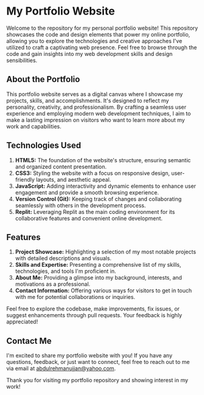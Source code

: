 # My Portfolio Website

Welcome to the repository for my personal portfolio website! This repository showcases the code and design elements that power my online portfolio, allowing you to explore the technologies and creative approaches I've utilized to craft a captivating web presence. Feel free to browse through the code and gain insights into my web development skills and design sensibilities.

## About the Portfolio

This portfolio website serves as a digital canvas where I showcase my projects, skills, and accomplishments. It's designed to reflect my personality, creativity, and professionalism. By crafting a seamless user experience and employing modern web development techniques, I aim to make a lasting impression on visitors who want to learn more about my work and capabilities.

## Technologies Used

1. **HTML5:** The foundation of the website's structure, ensuring semantic and organized content presentation.
2. **CSS3:** Styling the website with a focus on responsive design, user-friendly layouts, and aesthetic appeal.
3. **JavaScript:** Adding interactivity and dynamic elements to enhance user engagement and provide a smooth browsing experience.
4. **Version Control (Git):** Keeping track of changes and collaborating seamlessly with others in the development process.
5. **Replit:** Leveraging Replit as the main coding environment for its collaborative features and convenient online development.

## Features

1. **Project Showcase:** Highlighting a selection of my most notable projects with detailed descriptions and visuals.
2. **Skills and Expertise:** Presenting a comprehensive list of my skills, technologies, and tools I'm proficient in.
3. **About Me:** Providing a glimpse into my background, interests, and motivations as a professional.
4. **Contact Information:** Offering various ways for visitors to get in touch with me for potential collaborations or inquiries.

Feel free to explore the codebase, make improvements, fix issues, or suggest enhancements through pull requests. Your feedback is highly appreciated!

## Contact Me

I'm excited to share my portfolio website with you! If you have any questions, feedback, or just want to connect, feel free to reach out to me via email at abdulrehmanujjan@yahoo.com.

Thank you for visiting my portfolio repository and showing interest in my work!
